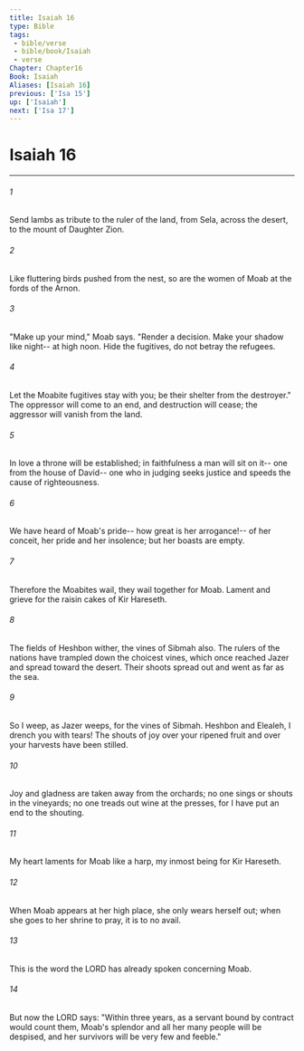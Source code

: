 ```yaml
---
title: Isaiah 16
type: Bible
tags:
 - bible/verse
 - bible/book/Isaiah
 - verse
Chapter: Chapter16
Book: Isaiah
Aliases: [Isaiah 16]
previous: ['Isa 15']
up: ['Isaiah']
next: ['Isa 17']
---
```

# Isaiah 16

***


###### 1 
Send lambs as tribute to the ruler of the land, from Sela, across the desert, to the mount of Daughter Zion. 

###### 2 
Like fluttering birds pushed from the nest, so are the women of Moab at the fords of the Arnon. 

###### 3 
"Make up your mind," Moab says. "Render a decision. Make your shadow like night-- at high noon. Hide the fugitives, do not betray the refugees. 

###### 4 
Let the Moabite fugitives stay with you; be their shelter from the destroyer." The oppressor will come to an end, and destruction will cease; the aggressor will vanish from the land. 

###### 5 
In love a throne will be established; in faithfulness a man will sit on it-- one from the house of David-- one who in judging seeks justice and speeds the cause of righteousness. 

###### 6 
We have heard of Moab's pride-- how great is her arrogance!-- of her conceit, her pride and her insolence; but her boasts are empty. 

###### 7 
Therefore the Moabites wail, they wail together for Moab. Lament and grieve for the raisin cakes of Kir Hareseth. 

###### 8 
The fields of Heshbon wither, the vines of Sibmah also. The rulers of the nations have trampled down the choicest vines, which once reached Jazer and spread toward the desert. Their shoots spread out and went as far as the sea. 

###### 9 
So I weep, as Jazer weeps, for the vines of Sibmah. Heshbon and Elealeh, I drench you with tears! The shouts of joy over your ripened fruit and over your harvests have been stilled. 

###### 10 
Joy and gladness are taken away from the orchards; no one sings or shouts in the vineyards; no one treads out wine at the presses, for I have put an end to the shouting. 

###### 11 
My heart laments for Moab like a harp, my inmost being for Kir Hareseth. 

###### 12 
When Moab appears at her high place, she only wears herself out; when she goes to her shrine to pray, it is to no avail. 

###### 13 
This is the word the LORD has already spoken concerning Moab. 

###### 14 
But now the LORD says: "Within three years, as a servant bound by contract would count them, Moab's splendor and all her many people will be despised, and her survivors will be very few and feeble." 
